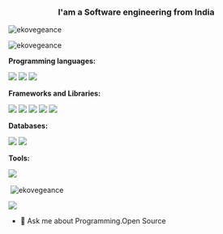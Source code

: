 <h3 align="center">I'am a Software engineering from India</h3>
<p align="left"> <img src="https://komarev.com/ghpvc/?username=AlvinVinOne24" alt="ekovegeance" /> </p>
<img src="https://wakatime.com/badge/user/b1d540cc-876d-44c2-a1db-ddb92a4686e9.svg" alt="ekovegeance"/>


**Programming languages:**  


<code><img src="https://img.shields.io/badge/PHP-777BB4?style=for-the-badge&logo=php&logoColor=white" /></code>
<code><img src="https://img.shields.io/badge/JavaScript-323330?style=for-the-badge&logo=javascript&logoColor=F7DF1E" /></code>
<code><img src="https://img.shields.io/badge/Python-f2c43a?style=for-the-badge&logo=python&logoColor=white" /></code>


**Frameworks and Libraries:**

<code><img src="https://img.shields.io/badge/Bootstrap-563D7C?style=for-the-badge&logo=bootstrap&logoColor=white" /></code>
<code><img src="https://img.shields.io/badge/Tailwind_CSS-38B2AC?style=for-the-badge&logo=tailwind-css&logoColor=white" /></code>
<code><img src="https://img.shields.io/badge/next.js-000000?style=for-the-badge&logo=nextdotjs&logoColor=white" /></code>
<code><img src="https://img.shields.io/badge/Django-092E20?style=for-the-badge&logo=django&logoColor=white" /></code>
<code><img src="https://img.shields.io/badge/laravel-a80a0a?style=for-the-badge&logo=laravel&logoColor=white" /></code>

**Databases:**

<code><img src="https://img.shields.io/badge/MySQL-00000F?style=for-the-badge&logo=mysql&logoColor=white" /></code>
<code><img src="https://img.shields.io/badge/MongoDB-208f18?style=for-the-badge&logo=mongodb&logoColor=white" /></code>

**Tools:**

<code><img src="https://img.shields.io/badge/Visual_Studio_Code-0078D4?style=for-the-badge&logo=visual%20studio%20code&logoColor=white" /></code>

<p>&nbsp;<img align="center" src="https://github-readme-stats.vercel.app/api?username=AlvinVinOne24&show_icons=true&include_all_commits=true" alt="ekovegeance" /></p>

<p><img align="center" src="https://github-readme-stats.anuraghazra1.vercel.app/api/top-langs/?username=AlvinVinOne24" />
</a></p>


- 💬 Ask me about Programming.Open Source



     



<!--
**ekovegeance/ekovegeance** is a ✨ _special_ ✨ repository because its `README.md` (this file) appears on your GitHub profile.

Here are some ideas to get you started:

- 🔭 I’m currently working on ...
- 🌱 I’m currently learning ...
- 👯 I’m looking to collaborate on ...
- 🤔 I’m looking for help with ...
- 💬 Ask me about ...
- 📫 How to reach me: ...
- 😄 Pronouns: ...
- ⚡ Fun fact: ...
**New Delhi, India**
-->